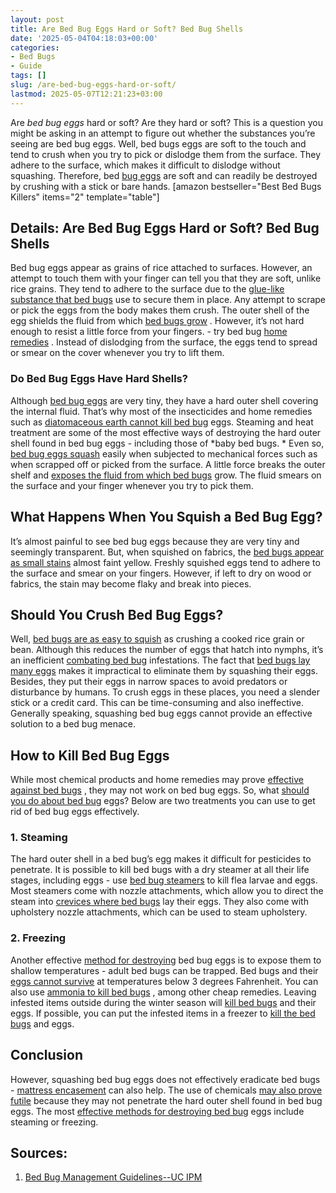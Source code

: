 ```yaml
---
layout: post
title: Are Bed Bug Eggs Hard or Soft? Bed Bug Shells
date: '2025-05-04T04:18:03+00:00'
categories:
- Bed Bugs
- Guide
tags: []
slug: /are-bed-bug-eggs-hard-or-soft/
lastmod: 2025-05-07T12:21:23+03:00
---
```


Are
*bed bug eggs*
hard or soft? Are they hard or soft? This is a question you might be asking in an attempt to figure out whether the substances you’re seeing are bed bug eggs.
Well, bed bugs eggs are soft to the touch and tend to crush when you try to pick or dislodge them from the surface.
They adhere to the surface, which makes it difficult to dislodge without squashing. Therefore, bed
[bug eggs](https://pestpolicy.com/how-to-kill-bed-bug-eggs/)
are soft and can readily be destroyed by crushing with a stick or bare hands.
[amazon bestseller="Best Bed Bugs Killers" items="2" template="table"]
## **Details: Are Bed Bug Eggs Hard or Soft? Bed Bug Shells**
Bed bug eggs appear as grains of rice attached to surfaces. However, an attempt to touch them with your finger can tell you that they are soft, unlike rice grains.
They tend to adhere to the surface due to the
[glue-like substance that bed bugs](https://pestpolicy.com/what-does-bed-bug-poop-look-like/)
use to secure them in place. Any attempt to scrape or pick the eggs from the body makes them crush.
The outer shell of the egg shields the fluid from which
[bed bugs grow](https://pestpolicy.com/pictures-of-bed-bug-bites/)
. However, it’s not hard enough to resist a little force from your fingers. - try bed bug
[home remedies](https://pestpolicy.com/home-remedies-for-bed-bugs/)
.
Instead of dislodging from the surface, the eggs tend to spread or smear on the cover whenever you try to lift them.
### **Do Bed Bug Eggs Have Hard Shells?**
Although
[bed bug eggs](https://pestpolicy.com/does-lysol-kill-bed-bugs/)
are very tiny, they have a hard outer shell covering the internal fluid. That’s why most of the insecticides and home remedies such as
[diatomaceous earth cannot kill bed bug](https://pestpolicy.com/does-diatomaceous-earth-kill-bed-bugs/)
eggs.
Steaming and heat treatment are some of the most effective ways of destroying the hard outer shell found in bed bug eggs - including those of
*baby bed bugs. *
Even so,
[bed bug eggs squash](https://pestpolicy.com/harris-bed-bug-killer-review/)
easily when subjected to mechanical forces such as when scrapped off or picked from the surface.
A little force breaks the outer shelf and
[exposes the fluid from which bed bugs](https://pestpolicy.com/how-to-get-rid-of-bed-bugs-fast/)
grow. The fluid smears on the surface and your finger whenever you try to pick them.
## **What Happens When You Squish a Bed Bug Egg?**
It’s almost painful to see bed bug eggs because they are very tiny and seemingly transparent.
But, when squished on fabrics, the
[bed bugs appear as small stains](https://pestpolicy.com/what-happens-when-you-squish-a-bed-bug/)
almost faint yellow.
Freshly squished eggs tend to adhere to the surface and smear on your fingers. However, if left to dry on wood or fabrics, the stain may become flaky and break into pieces.
## **Should You Crush Bed Bug Eggs?**
Well,
[bed bugs are as easy to squish](https://pestpolicy.com/bed-bugs-vs-mites/)
as crushing a cooked rice grain or bean. Although this reduces the number of eggs that hatch into nymphs, it’s an inefficient
[combating bed bug](https://pestpolicy.com/proof-bed-bug-spray-review/)
infestations.
The fact that
[bed bugs lay many eggs](https://pestpolicy.com/what-causes-bed-bugs/)
makes it impractical to eliminate them by squashing their eggs. Besides, they put their eggs in narrow spaces to avoid predators or disturbance by humans.
To crush eggs in these places, you need a slender stick or a credit card. This can be time-consuming and also ineffective.
Generally speaking, squashing bed bug eggs cannot provide an effective solution to a bed bug menace.
## **How to Kill Bed Bug Eggs**
While most chemical products and home remedies may prove
[effective against bed bugs](https://pestpolicy.com/ortho-home-defense-dual-action-bed-bug-killer-review/)
, they may not work on bed bug eggs.
So, what
[should you do about bed bug](https://pestpolicy.com/essential-oils-for-bed-bugs/)
eggs? Below are two treatments you can use to get rid of bed bug eggs effectively.
### **1. Steaming**
The hard outer shell in a bed bug’s egg makes it difficult for pesticides to penetrate.
It is possible to kill bed bugs with a dry steamer at all their life stages, including eggs - use
[bed bug steamers](https://pestpolicy.com/best-bed-bug-steamer/)
to kill flea larvae and eggs.
Most steamers come with nozzle attachments, which allow you to direct the steam into
[crevices where bed bugs](https://pestpolicy.com/bed-bug-bites-vs-mosquito-bites/)
lay their eggs.
They also come with upholstery nozzle attachments, which can be used to steam upholstery.
### **2. Freezing**
Another effective
[method for destroying](https://pestpolicy.com/how-to-kill-flea-eggs/)
bed bug eggs is to expose them to shallow temperatures - adult bed bugs can be trapped.
Bed bugs and their
[eggs cannot survive](https://pestpolicy.com/can-bed-bugs-survive-in-water/)
at temperatures below 3 degrees Fahrenheit. You can also use
[ammonia to kill bed bugs](https://www.bedbugsinsider.com/can-you-kill-bed-bugs-with-ammonia/)
, among other cheap remedies.
Leaving infested items outside during the winter season will
[kill bed bugs](https://pestpolicy.com/does-vinegar-kill-bed-bugs/)
and their eggs. If possible, you can put the infested items in a freezer to
[kill the bed bugs](https://pestpolicy.com/does-lavender-kill-bed-bugs/)
and eggs.
## **Conclusion**
However, squashing bed bug eggs does not effectively eradicate bed bugs -
[mattress encasement](https://pestpolicy.com/best-bed-bug-mattress-encasements/)
can also help.
The use of chemicals
[may also prove futile](https://pestpolicy.com/does-rubbing-alcohol-kill-bed-bugs/)
because they may not penetrate the hard outer shell found in bed bug eggs. The most
[effective methods for destroying bed bug](https://pestpolicy.com/tea-tree-oil-for-bed-bugs/)
eggs include steaming or freezing.
## Sources:
1. [Bed Bug Management Guidelines--UC IPM](http://ipm.ucanr.edu/PMG/PESTNOTES/pn7454.html)
